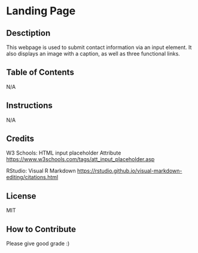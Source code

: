 # Landing Page

## Desctiption
This webpage is used to submit contact information via an input element. It also displays an image with a caption, as well as three functional links.

## Table of Contents
N/A

## Instructions
N/A

## Credits
W3 Schools: HTML input placeholder Attribute
https://www.w3schools.com/tags/att_input_placeholder.asp

RStudio: Visual R Markdown
https://rstudio.github.io/visual-markdown-editing/citations.html

## License
MIT

## How to Contribute
Please give good grade :)
